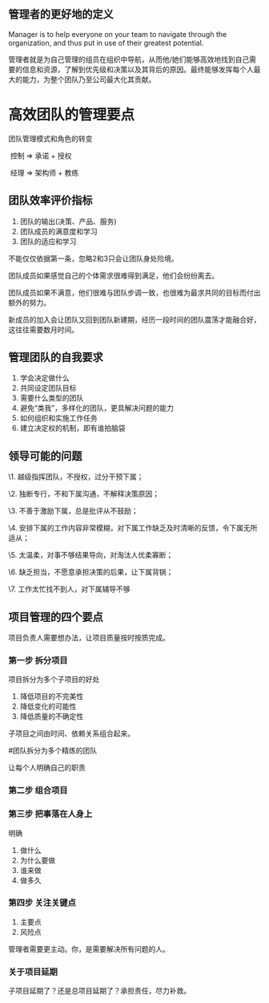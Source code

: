 ## 管理者的更好地的定义

Manager is to help everyone on your team to navigate through the organization, and thus put in use of their greatest potential.

 

管理者就是为自己管理的组员在组织中导航，从而他/她们能够高效地找到自己需要的信息和资源，了解到优先级和决策以及其背后的原因。最终能够发挥每个人最大的能力，为整个团队乃至公司最大化其贡献。

# 高效团队的管理要点

团队管理模式和角色的转变

​	控制 => 承诺 + 授权

​	经理 => 架构师 + 教练



## 团队效率评价指标

1. 团队的输出(决策、产品、服务)
2. 团队成员的满意度和学习
3. 团队的适应和学习

不能仅仅依据第一条，忽略2和3只会让团队身处险境。

团队成员如果感觉自己的个体需求很难得到满足，他们会纷纷离去。

团队成员如果不满意，他们很难与团队步调一致，也很难为最求共同的目标而付出额外的努力。

新成员的加入会让团队又回到团队新建期，经历一段时间的团队震荡才能融合好，这往往需要数月时间。



## 管理团队的自我要求

1. 学会决定做什么
2. 共同设定团队目标
3. 需要什么类型的团队
4. 避免“类我”，多样化的团队，更具解决问题的能力
5. 如何组织和实施工作任务
6. 建立决定权的机制，即有谁拍脑袋

## 领导可能的问题


\1. 越级指挥团队，不授权，过分干预下属；

\2. 独断专行，不和下属沟通，不解释决策原因；

\3. 不善于激励下属，总是批评从不鼓励；

\4. 安排下属的工作内容非常模糊，对下属工作缺乏及时清晰的反馈，令下属无所适从；

\5. 太温柔，对事不够结果导向，对淘汰人优柔寡断；

\6. 缺乏担当，不愿意承担决策的后果，让下属背锅；

\7. 工作太忙找不到人，对下属辅导不够

## 项目管理的四个要点

项目负责人需要想办法，让项目质量按时按质完成。

### 第一步 拆分项目

项目拆分为多个子项目的好处

1. 降低项目的不完美性
2. 降低变化的可能性
3. 降低质量的不确定性

子项目之间由时间、依赖关系组合起来。



#团队拆分为多个精炼的团队

让每个人明确自己的职责



### 第二步 组合项目



### 第三步 把事落在人身上

明确

1. 做什么
2. 为什么要做
3. 谁来做
4. 做多久



### 第四步 关注关键点

1. 主要点
2. 风险点



管理者需要更主动。你，是需要解决所有问题的人。



### 关于项目延期

子项目延期了？还是总项目延期了？承担责任，尽力补救。

